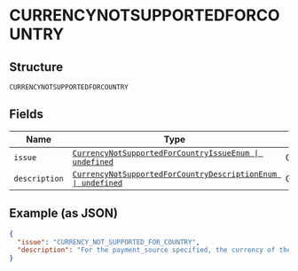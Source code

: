 
# CURRENCYNOTSUPPORTEDFORCOUNTRY

## Structure

`CURRENCYNOTSUPPORTEDFORCOUNTRY`

## Fields

| Name | Type | Tags | Description |
|  --- | --- | --- | --- |
| `issue` | [`CurrencyNotSupportedForCountryIssueEnum \| undefined`](../../doc/models/currency-not-supported-for-country-issue-enum.md) | Optional | - |
| `description` | [`CurrencyNotSupportedForCountryDescriptionEnum \| undefined`](../../doc/models/currency-not-supported-for-country-description-enum.md) | Optional | - |

## Example (as JSON)

```json
{
  "issue": "CURRENCY_NOT_SUPPORTED_FOR_COUNTRY",
  "description": "For the payment_source specified, the currency of the Order is restricted by the country in which the payee account is based. Please refer https://developer.paypal.com/api/rest/reference/currency-codes/ for list of supported currency codes."
}
```


